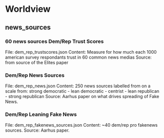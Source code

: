 # Worldview

## news_sources 

### 60 news sources Dem/Rep Trust Scores

File: dem_rep_trustscores.json
Content: Measure for how much each 1000 american survey respondants trust in 60 common news medias
Source: from source of the Elites paper

### Dem/Rep News Sources

File: dem_rep_news.json
Content: 250 news sources labelled from on a scale from: strong democratic - lean democratic - centrist - lean republican - strong republican
Source: Aarhus paper on what drives spreading of Fake News.


### Dem/Rep Leaning Fake News

File: dem_rep_fakenews_sources.json
Content: ~40 dem/rep pro fakenews sources.
Source: Aarhus paper. 
